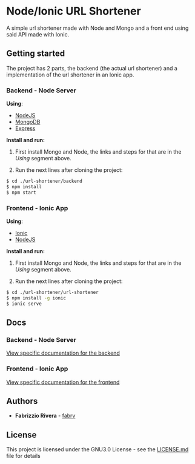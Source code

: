 # Node/Ionic URL Shortener
A simple url shortener made with Node and Mongo and a front end using said API made with Ionic.

## Getting started
The project has 2 parts, the backend (the actual url shortener) and a implementation of the url shortener in an Ionic app.
### Backend - Node Server
**Using**:
* [NodeJS](https://github.com/nodejs/node)
* [MongoDB](https://www.mongodb.com/)
* [Express](https://expressjs.com/)

**Install and run:**

1. First install Mongo and Node, the links and steps for that are in the *Using* segment above.

2. Run the next lines after cloning the project:
```bash
$ cd ./url-shortener/backend
$ npm install
$ npm start
```

### Frontend - Ionic App
**Using**:
* [Ionic](https://ionicframework.com)
* [NodeJS](https://github.com/nodejs/node)

**Install and run:**
1. First install Mongo and Node, the links and steps for that are in the *Using* segment above.

2. Run the next lines after cloning the project:
```bash
$ cd ./url-shortener/url-shortener
$ npm install -g ionic
$ ionic serve
```

## Docs
### Backend - Node Server
[View specific documentation for the backend](#)
### Frontend - Ionic App
[View specific documentation for the frontend](#)

## Authors

* **Fabrizzio Rivera** - [fabrv](https://github.com/fabrv)

## License

This project is licensed under the GNU3.0 License - see the [LICENSE.md](LICENSE.md) file for details
